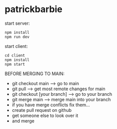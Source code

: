 # patrickbarbie

start server:
```
npm install
npm run dev
```

start client:
```
cd client
npm install
npm start
```

BEFORE MERGING TO MAIN:
- git checkout main --> go to main
- git pull --> get most remote changes for main
- git checkout [your branch] --> go to your branch
- git merge main --> merge main into your branch
- if you have merge conflicts fix them...
- create pull request on github
- get someone else to look over it
- and merge
